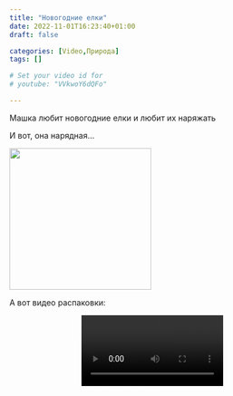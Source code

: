 ```yaml
---
title: "Новогодние елки"
date: 2022-11-01T16:23:40+01:00
draft: false

categories: [Video,Природа]
tags: []

# Set your video id for
# youtube: "VVkwoY6dQFo"

---
```

Машка любит новогодние елки и любит их наряжать

<!--more-->

И вот, она нарядная...

<image src="elka.jpg" width="250">

А вот видео распаковки:  

<video controls width="250" src="christmas-tree.mov" style="display:block; margin: 0 auto;">
</video>
